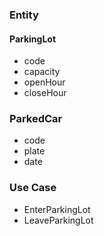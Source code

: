 ### Entity

#### ParkingLot

* code
* capacity
* openHour
* closeHour

### ParkedCar

* code
* plate
* date

### Use Case

* EnterParkingLot
* LeaveParkingLot
